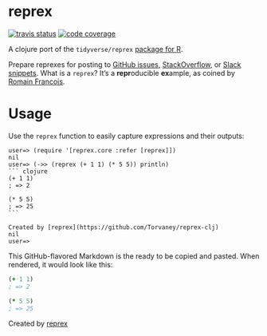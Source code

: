 # reprex

[![travis status](https://travis-ci.org/Torvaney/reprex-clj.svg?branch=master)](https://travis-ci.org/Torvaney/reprex-clj)
[![code coverage](https://codecov.io/gh/Torvaney/reprex-clj/branch/master/graph/badge.svg)](https://codecov.io/github/Torvaney/reprex-clj?branch=master)

A clojure port of the `tidyverse/reprex` [package for R](https://github.com/tidyverse/reprex).

Prepare reprexes for posting to [GitHub
issues](https://guides.github.com/features/issues/),
[StackOverflow](https://stackoverflow.com/questions/tagged/r), or [Slack
snippets](https://get.slack.help/hc/en-us/articles/204145658-Create-a-snippet).
What is a `reprex`? It’s a **repr**oducible **ex**ample, as coined by
[Romain
Francois](https://twitter.com/romain_francois/status/530011023743655936).

# Usage

Use the `reprex` function to easily capture expressions and their outputs:

~~~
user=> (require '[reprex.core :refer [reprex]])
nil
user=> (->> (reprex (+ 1 1) (* 5 5)) println)
``` clojure
(+ 1 1)
; => 2

(* 5 5)
; => 25
```

Created by [reprex](https://github.com/Torvaney/reprex-clj)
nil
user=>
~~~

This GitHub-flavored Markdown is the ready to be copied and pasted. When
rendered, it would look like this:

``` clojure
(+ 1 1)
; => 2

(* 5 5)
; => 25
```

Created by [reprex](https://github.com/Torvaney/reprex-clj)
